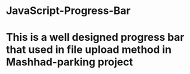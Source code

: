 # JavaScript-Progress-Bar
<h1>This is a well designed progress bar that used in file upload method in Mashhad-parking project</h1>
